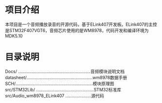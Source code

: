 # 项目介绍 #
本项目是一个音频播放录音的开源代码，基于ELink407开发板。ELink407的主控是STM32F407VGT6，音频芯片使用的是WM8978，代码开发和编译环境为MDK5.10

# 目录说明 #
Docs/ ...........................................................音频模块说明文档   
datasheet/......................................................wm8978数据手册   
SCH/...............................................................模块原理图   
src/STM32Lib/ ...............................................STM32标准库   
src/Audio_wm8978_ELink407 .....................源代码  
